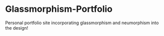 # Glassmorphism-Portfolio

Personal portfolio site incorporating glassmorphism and neumorphism into the design!
